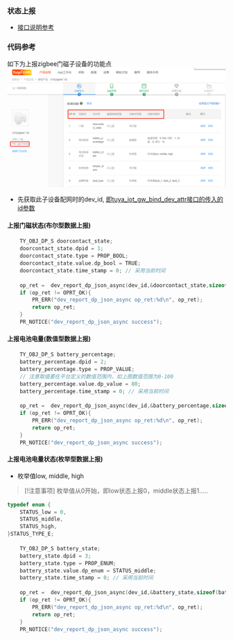 ### 状态上报

- [接口说明参考](18-send.md)

### 代码参考

如下为上报zigbee门磁子设备的功能点
![16-1](images/16-1.png)

- 先获取此子设备配网时的dev_id, [即tuya_iot_gw_bind_dev_attr接口的传入的id参数](gw-08-sub_active.md#tuyaiotgwbinddevattr)

#### 上报门磁状态(布尔型数据上报)

```c
    TY_OBJ_DP_S doorcontact_state;
    doorcontact_state.dpid = 1; 
    doorcontact_state.type = PROP_BOOL;
    doorcontact_state.value.dp_bool = TRUE; 
    doorcontact_state.time_stamp = 0; // 采用当前时间

    op_ret =  dev_report_dp_json_async(dev_id,&doorcontact_state,sizeof(doorcontact_state)/sizeof(TY_OBJ_DP_S));
    if (op_ret != OPRT_OK){
        PR_ERR("dev_report_dp_json_async op_ret:%d\n", op_ret);
        return op_ret;
    }
    PR_NOTICE("dev_report_dp_json_async success");
```

#### 上报电池电量(数值型数据上报)

```c
    TY_OBJ_DP_S battery_percentage;
    battery_percentage.dpid = 2; 
    battery_percentage.type = PROP_VALUE;
    // 注意取值要在平台定义的数值范围内，如上图数值范围为0-100
    battery_percentage.value.dp_value = 80; 
    battery_percentage.time_stamp = 0; // 采用当前时间

    op_ret =  dev_report_dp_json_async(dev_id,&battery_percentage,sizeof(battery_percentage)/sizeof(TY_OBJ_DP_S));
    if (op_ret != OPRT_OK){
        PR_ERR("dev_report_dp_json_async op_ret:%d\n", op_ret);
        return op_ret;
    }
    PR_NOTICE("dev_report_dp_json_async success");
```

#### 上报电池电量状态(枚举型数据上报)

- 枚举值low, middle, high
> [!注意事项]
> 枚举值从0开始，即low状态上报0，middle状态上报1.....

```c
typedef enum {
    STATUS_low = 0,
    STATUS_middle, 
    STATUS_high,
}STATUS_TYPE_E;

    TY_OBJ_DP_S battery_state;
    battery_state.dpid = 3; 
    battery_state.type = PROP_ENUM;
    battery_state.value.dp_enum = STATUS_middle; 
    battery_state.time_stamp = 0; // 采用当前时间

    op_ret =  dev_report_dp_json_async(dev_id,&battery_state,sizeof(battery_state)/sizeof(TY_OBJ_DP_S));
    if (op_ret != OPRT_OK){
        PR_ERR("dev_report_dp_json_async op_ret:%d\n", op_ret);
        return op_ret;
    }
    PR_NOTICE("dev_report_dp_json_async success");
```